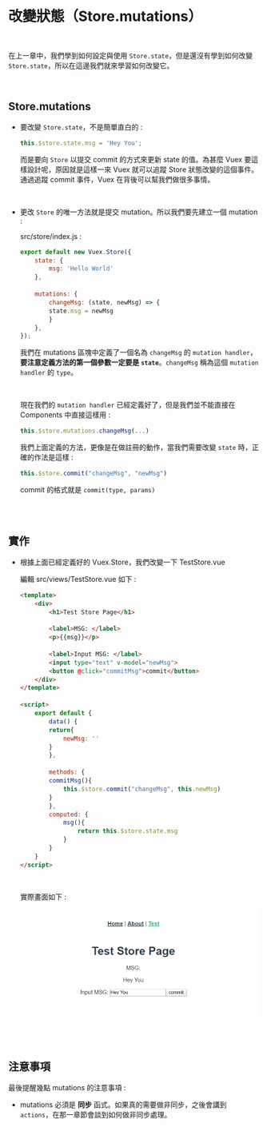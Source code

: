 # 改變狀態（Store.mutations）

<br>

在上一章中，我們學到如何設定與使用 `Store.state`，但是還沒有學到如何改變 `Store.state`，所以在這邊我們就來學習如何改變它。

<br>

## Store.mutations

* 要改變 `Store.state`，不是簡單直白的 : 

    ```js
    this.$store.state.msg = 'Hey You';
    ```

    而是要向 `Store` 以提交 commit 的方式來更新 state 的值。為甚麼 Vuex 要這樣設計呢，原因就是這樣一來 Vuex 就可以追蹤 Store 狀態改變的這個事件。通過追蹤 commit 事件，Vuex 在背後可以幫我們做很多事情。

    <br>

* 更改 `Store` 的唯一方法就是提交 mutation。所以我們要先建立一個 mutation : 

    src/store/index.js : 

    ```js
    export default new Vuex.Store({
        state: {
            msg: 'Hello World'
        },

        mutations: {
            changeMsg: (state, newMsg) => {
            state.msg = newMsg
            }
        },
    });
    ```

    我們在 mutations 區塊中定義了一個名為 `changeMsg` 的 `mutation handler`，__要注意定義方法的第一個參數一定要是 `state`__。`changeMsg` 稱為這個 `mutation handler` 的 `type`。

    <br>

    現在我們的 `mutation handler` 已經定義好了，但是我們並不能直接在 Components 中直接這樣用 :

    ```js
    this.$store.mutations.changeMsg(...)
    ```

    我們上面定義的方法，更像是在做註冊的動作，當我們需要改變 `state` 時，正確的作法是這樣 :

     ```js
    this.$store.commit("changeMsg", "newMsg")
    ```

    commit 的格式就是 `commit(type, params)`

    <br>
    <br>

## 實作

* 根據上面已經定義好的 Vuex.Store，我們改變一下 TestStore.vue

    編輯 src/views/TestStore.vue 如下 : 

    ```html
    <template>
        <div>
            <h1>Test Store Page</h1>

            <label>MSG: </label>
            <p>{{msg}}</p>

            <label>Input MSG: </label>
            <input type="text" v-model="newMsg">
            <button @click="commitMsg">commit</button>
        </div>
    </template>

    <script>
        export default {
            data() {
            return{
                newMsg: ''
            }
            },

            methods: {
            commitMsg(){
                this.$store.commit("changeMsg", this.newMsg)
            }
            },
            computed: {
                msg(){
                    return this.$store.state.msg
                }
            }
        }
    </script>
    ```

    <br>

    實際畫面如下 : 

    ![1](./imgs/1.jpg)

<br>
<br>

## 注意事項

最後提醒幾點 mutations 的注意事項 : 

* mutations 必須是 __同步__ 函式。如果真的需要做非同步，之後會講到 `actions`，在那一章節會談到如何做非同步處理。


